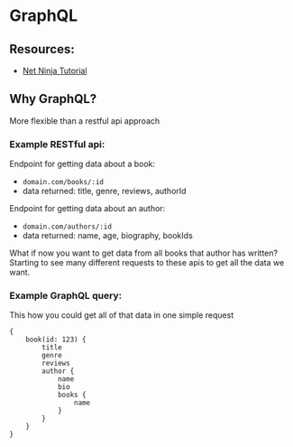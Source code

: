 # GraphQL

## Resources:

-   [Net Ninja Tutorial](https://www.youtube.com/watch?v=Y0lDGjwRYKw&list=PL4cUxeGkcC9iK6Qhn-QLcXCXPQUov1U7f)

## Why GraphQL?

More flexible than a restful api approach

### Example RESTful api:

Endpoint for getting data about a book:

-   `domain.com/books/:id`
-   data returned: title, genre, reviews, authorId

Endpoint for getting data about an author:

-   `domain.com/authors/:id`
-   data returned: name, age, biography, bookIds

What if now you want to get data from all books that author has written? Starting to see many different requests to these apis to get all the data we want.

### Example GraphQL query:

This how you could get all of that data in one simple request

```
{
    book(id: 123) {
        title
        genre
        reviews
        author {
            name
            bio
            books {
                name
            }
        }
    }
}
```
